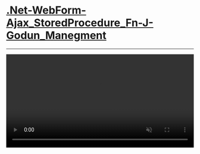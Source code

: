 <style>
    a{
        color:white;
    }
    .TopVideo{
        width:100%;
        
    }
</style>

<h1><a href="" >.Net-WebForm-Ajax_StoredProcedure_Fn-J-Godun_Manegment </a></h1>
<hr>
 <!-- <video autoplay loop muted plays-inline > -->
 <video class="TopVideo" autoplay loop muted plays-inline controls>
    <source src="RedmeFolserMedia/Gordon_Management_Video.mp4" type="video/mp4">
 </video>

<img src=""></img>